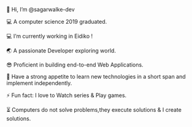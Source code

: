 👋 Hi, I’m @sagarwalke-dev
 
💻 A computer science 2019 graduated.
 
💻 I’m currently working in Eidiko !

🌏 A passionate Developer exploring world.

😎 Proficient in building end-to-end Web Applications.

💯 Have a strong appetite to learn new technologies in a short span and implement independently.

⚡ Fun fact: I love to Watch series & Play games.

⏳ Computers do not solve problems,they execute solutions & I create solutions.
<!---
sagarwalke-dev/sagarwalke-dev is a ✨ special ✨ repository because its `README.md` (this file) appears on your GitHub profile.
You can click the Preview link to take a look at your changes.
--->

